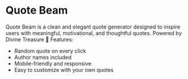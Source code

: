 # Quote Beam

Quote Beam is a clean and elegant quote generator designed to inspire users with meaningful, motivational, and thoughtful quotes. Powered by Divine Treasure 
🎯 Features:
- Random quote on every click
- Author names included
- Mobile-friendly and responsive
- Easy to customize with your own quotes
